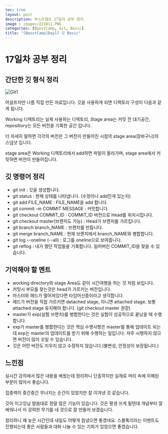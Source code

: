 ```yaml
---
toc: true
layout: post
description: 부스트캠프 17일차 공부 정리.
image : images/221011.PNG
categories: [BoostCamp, Git, Basic]
title: "[BoostCamp]Day17 깃 Basic"
---
```

# 17일차 공부 정리

## 간단한 깃 형식 정리

![Git1](https://user-images.githubusercontent.com/79916736/195091132-379bb4b2-3908-426b-b15f-61ee4b10af1e.png)

어설프지만 나름 직접 만든 자료입니다. 깃을 사용하게 되면 디렉토리 구성이 다음과 같게 됩니다.

Working 디렉토리는 실제 사용하는 디렉토리, Stage area는 커밋 전 대기공간, repositiory는 모든 버전을 기록한 공간 입니다.

더 자세히 말하면 각각의 버전은 그 버전이 만들어진 시점의 stage area(장바구니)의 스냅샷 입니다.

stage area은 Working 디렉토리에서 add하면 파일이 올라가며, stage area에서 커밋하면 버전이 만들어집니다.

## 깃 명령어 정리

- git init : 깃을 생성합니다.
- git status : 현재 상태를 나타냅니다. (수정이나 add인게 있는지)
- git add FILE_NAME : FILE_NAME을 add 합니다.
- git commit -m COMMIT MESSAGE : 커밋합니다.
- git checkout COMMIT_ID : COMMIT_ID 버전으로 Head를 위치시킵니다.
- git checkout master(브랜치도 가능) : Head가 브랜치를 가르킵니다.
- git branch branch_NAME : 브랜치를 만듭니다.
- git merge branch_NAME : 현재 브랜치에서 branch_NAME와 병합합니다.
- git log --oneline (--all) : 로그를 oneline으로 보여줍니다.
- git reflog : 내가 했던 작업들을 기록합니다. 잃어버린 COMMIT_ID을 찾을 수 있습니다.

## 기억해야 할 멘트

- working directory와 stage Area도 같이 시간여행을 하는 것 처럼 보입니다.
- 커밋시 부모를 찾는것은 head가 가르키는 버전입니다.
- 마스터와 헤드가 떨어져있다면 타임머신중이라고 생각합니다.
- 헤드가 버전을 직접 가르키면 detached stage, 아니면 attached stage. 보통 attached stage 유지해야 합니다. (git checkout master 권장)
- master가 exp(실험 브랜치)를 병합한다는 것은 실험이 성공적으로 끝났을 때 수행합니다.
- exp가 master를 병합한다는 것은 핵심 수행사항은 master를 통해 업데이트 되는데 exp는 master의 업데이트를 받기 위해 수행하는 일입니다. 자주 시행하지 않으면 버전이 많이 꼬일 수 있습니다.
- 깃은 어떤 버전도 지우지 않고 수정하지 않습니다.(불변성, 안정성이 보장됩니다.)


## 느낀점

실시간 강의에서 많은 내용을 배웠는데 정리하니 단촐하지만 실제로 머리 속에 이해된 부분이 많아서 좋습니다.

집중력이 중간중간 무너지는 순간이 있었지만 잘 이겨낸 것 같습니다.

깃이 이고잉님 말씀대로 정말 많은 기능이 있습니다. 깃은 평생 쓰게 될텐데 개념부터 잘 배워나서 이 강력한 무기를 내 것으로 잘 만들어 보겠습니다.

정리하니 꽤 늦은 시간인데 내일도 어떻게 힘냈으면 좋겠네요. 스몰톡이라는 이벤트도 진행되는데 좋은 사람들과 대화 나눌 수 있는 기회가 있었으면 좋겠습니다.